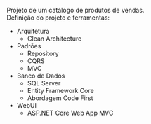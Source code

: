 Projeto de um catálogo de produtos de vendas. \
Definição do projeto e ferramentas:
* Arquitetura
    * Clean Architecture
* Padrões
    * Repository
    * CQRS
    * MVC
* Banco de Dados
    * SQL Server
    * Entity Framework Core
    * Abordagem Code First
* WebUI
    * ASP.NET Core Web App MVC
